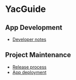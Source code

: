 # YacGuide


## App Development

* [Developer notes](developer-notes.md)


## Project Maintenance

* [Release process](release-process.md)
* [App deployment](app-deployment.md)
